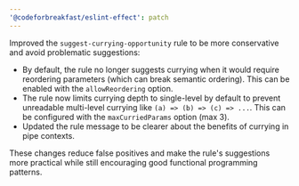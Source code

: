 ```yaml
---
'@codeforbreakfast/eslint-effect': patch
---
```


Improved the `suggest-currying-opportunity` rule to be more conservative and avoid problematic suggestions:

- By default, the rule no longer suggests currying when it would require reordering parameters (which can break semantic ordering). This can be enabled with the `allowReordering` option.
- The rule now limits currying depth to single-level by default to prevent unreadable multi-level currying like `(a) => (b) => (c) => ...`. This can be configured with the `maxCurriedParams` option (max 3).
- Updated the rule message to be clearer about the benefits of currying in pipe contexts.

These changes reduce false positives and make the rule's suggestions more practical while still encouraging good functional programming patterns.
